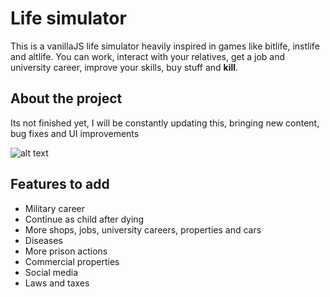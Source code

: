 # Life simulator
This is a vanillaJS life simulator heavily inspired in games like bitlife, instlife and altlife. You can work, interact with your relatives, get a job and university career, improve your skills, buy stuff and **kill**.

## About the project
Its not finished yet, I will be constantly updating this, bringing new content, bug fixes and UI improvements

![alt text](https://github.com/robert1811/life-simulator/blob/main/preview.jpg?raw=true)

## Features to add
- Military career
- Continue as child after dying
- More shops, jobs, university careers, properties and cars
- Diseases
- More prison actions
- Commercial properties
- Social media
- Laws and taxes
